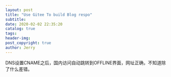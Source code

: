 ```yaml
---
layout: post
title: "Use Gitee To build Blog respo"
subtitle: 
date: 2020-02-02 22:35:20
catalog: true
tags: 
header-img: 
post_copyright: true
author: Jerry
---
```


DNS设置CNAME之后，国内访问自动跳转到OFFLINE界面，网址正确，不知道除了什么差错。